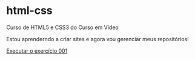 # html-css
 Curso de HTML5 e CSS3 do Curso em Vídeo

Estou aprenderndo a criar sites e agora vou gerenciar meus repositórios!

<a href= "https://lucassdm8.github.io/estudos/html-css/exercicios/ex001/index.html"> Executar o exercício 001</a>